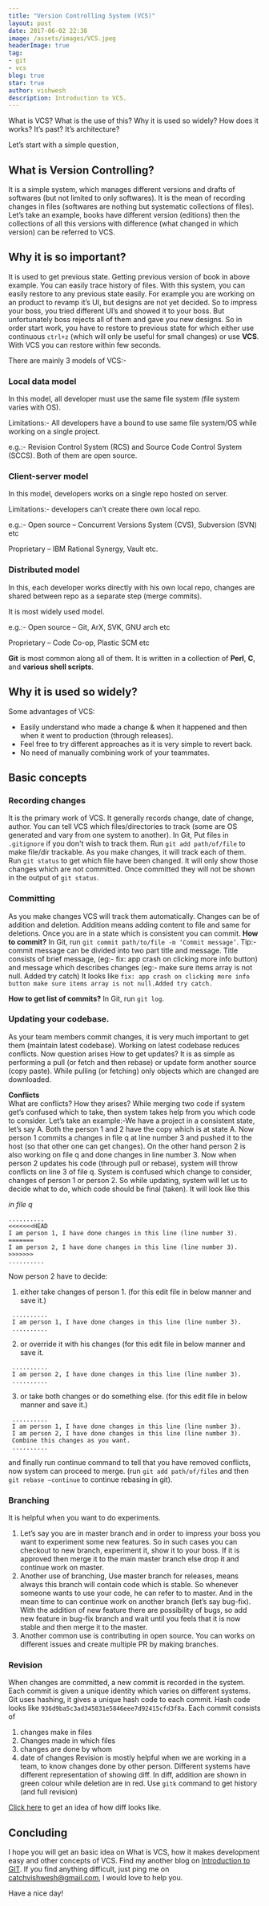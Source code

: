```yaml
---
title: "Version Controlling System (VCS)"
layout: post
date: 2017-06-02 22:38
image: /assets/images/VCS.jpeg
headerImage: true
tag:
- git
- vcs
blog: true
star: true
author: vishwesh
description: Introduction to VCS.
---
```


What is VCS? What is the use of this? Why it is used so widely? How does it works? It’s past? It’s architecture?

Let’s start with a simple question,

## What is Version Controlling?
It is a simple system, which manages different versions and drafts of softwares (but not limited to only softwares). It is the mean of recording changes in files (softwares are nothing but systematic collections of files). Let’s take an example, books have different version (editions) then the collections of all this versions with difference (what changed in which version) can be referred to VCS.

## Why it is so important?
It is used to get previous state. Getting previous version of book in above example. You can easily trace history of files. With this system, you can easily restore to any previous state easily. For example you are working on an product to revamp it’s UI, but designs are not yet decided. So to impress your boss, you tried different UI’s and showed it to your boss. But unfortunately boss rejects all of them and gave you new designs. So in order start work, you have to restore to previous state for which either use continuous `ctrl+z` (which will only be useful for small changes) or use **VCS**. With VCS you can restore within few seconds.

There are mainly 3 models of VCS:-

### Local data model
In this model, all developer must use the same file system (file system varies with OS).

Limitations:- All developers have a bound to use same file system/OS while working on a single project.

e.g.:- Revision Control System (RCS) and Source Code Control System (SCCS). Both of them are open source.

### Client-server model
In this model, developers works on a single repo hosted on server.

Limitations:- developers can’t create there own local repo.

e.g.:- Open source – Concurrent Versions System (CVS), Subversion (SVN) etc

Proprietary – IBM Rational Synergy, Vault etc.

### Distributed model
In this, each developer works directly with his own local repo, changes are shared between repo as a separate step (merge commits).

It is most widely used model.

e.g.:- Open source – Git, ArX, SVK, GNU arch etc

Proprietary – Code Co-op, Plastic SCM etc

**Git** is most common along all of them. It is written in a collection of **Perl**, **C**, and **various shell scripts**.

## Why it is used so widely?
Some advantages of VCS:
- Easily understand who made a change & when it happened and then when it went to production (through releases).
- Feel free to try different approaches as it is very simple to revert back.
- No need of manually combining work of your teammates.

## Basic concepts
### Recording changes
It is the primary work of VCS. It generally records change, date of change, author. You can tell VCS which files/directories to track (some are OS generated and vary from one system to another). In Git,
Put files in `.gitignore` if you don't wish to track them.
Run `git add path/of/file` to make file/dir trackable.
As you make changes, it will track each of them. Run `git status` to get which file have been changed. It will only show those changes which are not committed. Once committed they will not be shown in the output of `git status`.

### Committing
As you make changes VCS will track them automatically. Changes can be of addition and deletion. Addition means adding content to file and same for deletions. Once you are in a state which is consistent you can commit.
**How to commit?**
In Git, run `git commit path/to/file -m ‘Commit message’`.
Tip:- commit message can be divided into two part title and message. Title consists of brief message, (eg:- fix: app crash on clicking more info button) and message which describes changes (eg:- make sure items array is not null. Added try catch)
It looks like
`fix: app crash on clicking more info button
make sure items array is not null.Added try catch.`

**How to get list of commits?**
In Git, run `git log`.

### Updating your codebase.
As your team members commit changes, it is very much important to get them (maintain latest codebase). Working on latest codebase reduces conflicts. Now question arises How to get updates? It is as simple as performing a pull (or fetch and then rebase) or update form another source (copy paste). While pulling (or fetching) only objects which are changed are downloaded.

**Conflicts**                                                                                                         
What are conflicts? How they arises?
While merging two code if system get’s confused which to take, then system takes help from you which code to consider. Let’s take an example:-We have a project in a consistent state, let’s say A. Both the person 1 and 2 have the copy which is at state A. Now person 1 commits a changes in file q at line number 3 and pushed it to the host (so that other one can get changes). On the other hand person 2 is also working on file q and done changes in line number 3. Now when person 2 updates his code (through pull or rebase), system will throw conflicts on line 3 of file q. System is confused which change to consider, changes of person 1 or person 2. So while updating, system will let us to decide what to do, which code should be final (taken).  It will look like this

_in file q_


```
..........
<<<<<<<HEAD
I am person 1, I have done changes in this line (line number 3).
=======
I am person 2, I have done changes in this line (line number 3).
>>>>>>>
..........
```

Now person 2 have to decide:

 1) either take changes of person 1. (for this edit file in below manner and save it.)
  ```
   ..........
   I am person 1, I have done changes in this line (line number 3).
   ..........
   ```
 2) or override it with his changes (for this edit file in below manner and save it.
  ```
   ..........
   I am person 2, I have done changes in this line (line number 3).
   ..........
   ```
 3) or take both changes or do something else. (for this edit file in below manner and save it.)
 ```
  ..........
  I am person 1, I have done changes in this line (line number 3).
  I am person 2, I have done changes in this line (line number 3).
  Combine this changes as you want.
  ..........
  ```

and finally run continue command to tell that you have removed conflicts, now system can proceed to merge. (run `git add path/of/files` and then `git rebase —continue` to continue rebasing in git).

### Branching

It is helpful when you want to do experiments.
 1) Let’s say you are in master branch and in order to impress your boss you want to experiment some new features. So in such cases you can checkout to new branch, experiment it, show it to your boss. If it is approved then merge it to the main master branch else drop it and continue work on master.
 2) Another use of branching, Use master branch for releases, means always this branch will contain code which is stable. So whenever someone wants to use your code, he can refer to to master. And in the mean time to can continue work on another branch (let’s say bug-fix). With the addition of new feature there are possibility of bugs, so add new feature in bug-fix branch and wait until you feels that it is now stable and then merge it to the master.
 3) Another common use is contributing in open source. You can works on different issues and create multiple PR by making branches.

### Revision
When changes are committed, a new commit is recorded in the system. Each commit is given a unique identity which varies on different systems. Git uses hashing, it gives a unique hash code to each commit. Hash code looks like `936d9ba5c3ad345831e5846eee7d92415cfd3f8a`. Each commit consists of
 1) changes make in files
 2) Changes made in which files
 3) changes are done by whom
 4) date of changes
Revision is mostly helpful when we are working in a team, to know changes done by other person. Different systems have different representation of showing diff.
In diff, addition are shown in green colour while deletion are in red.
Use `gitk` command to get history (and full revision)

[Click here](https://github.com/vishwesh3/central-medic-center/commit/bad16e13f2e313541b6b42d5baa9db20ff5b6329) to get an idea of how diff looks like.

## Concluding

I hope you will get an basic idea on What is VCS, how it makes development easy and other concepts of VCS. Find my another blog on [Introduction to GIT](https://vishwesh3.github.io/i-introduction-to-git/). If you find anything difficult, just ping me on catchvishwesh@gmail.com, I would love to help you.

Have a nice day!
